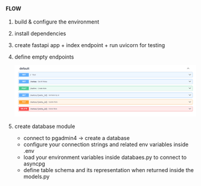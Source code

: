 

#### FLOW 

1. build & configure the environment

2. install dependencies

3. create fastapi app + index endpoint + run uvicorn for testing

4. define empty endpoints

    ![Alt text](image.png)

5. create database module
    - connect to pgadmin4 -> create a database
    - configure your connection strings and related env variables inside .env
    - load your environment variables inside databaes.py to connect to asyncpg
    - define table schema and its representation when returned inside the models.py 
